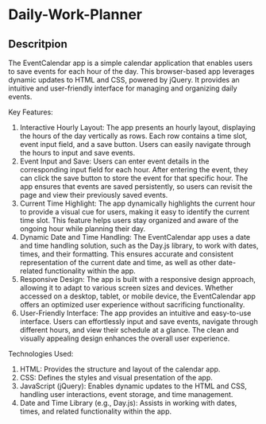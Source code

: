 # Daily-Work-Planner

## Descritpion 
The EventCalendar app is a simple calendar application that enables users to save events for each hour of the day. This browser-based app leverages dynamic updates to HTML and CSS, powered by jQuery. It provides an intuitive and user-friendly interface for managing and organizing daily events.

Key Features:
1. Interactive Hourly Layout: The app presents an hourly layout, displaying the hours of the day vertically as rows. Each row contains a time slot, event input field, and a save button. Users can easily navigate through the hours to input and save events.
2. Event Input and Save: Users can enter event details in the corresponding input field for each hour. After entering the event, they can click the save button to store the event for that specific hour. The app ensures that events are saved persistently, so users can revisit the page and view their previously saved events.
3. Current Time Highlight: The app dynamically highlights the current hour to provide a visual cue for users, making it easy to identify the current time slot. This feature helps users stay organized and aware of the ongoing hour while planning their day.
4. Dynamic Date and Time Handling: The EventCalendar app uses a date and time handling solution, such as the Day.js library, to work with dates, times, and their formatting. This ensures accurate and consistent representation of the current date and time, as well as other date-related functionality within the app.
5. Responsive Design: The app is built with a responsive design approach, allowing it to adapt to various screen sizes and devices. Whether accessed on a desktop, tablet, or mobile device, the EventCalendar app offers an optimized user experience without sacrificing functionality.
6. User-Friendly Interface: The app provides an intuitive and easy-to-use interface. Users can effortlessly input and save events, navigate through different hours, and view their schedule at a glance. The clean and visually appealing design enhances the overall user experience.

Technologies Used:
1. HTML: Provides the structure and layout of the calendar app.
2. CSS: Defines the styles and visual presentation of the app.
3. JavaScript (jQuery): Enables dynamic updates to the HTML and CSS, handling user interactions, event storage, and time management.
4. Date and Time Library (e.g., Day.js): Assists in working with dates, times, and related functionality within the app.
